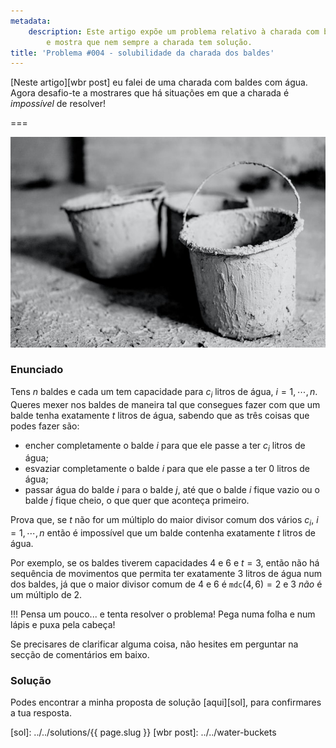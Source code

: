 ```yaml
---
metadata:
    description: Este artigo expõe um problema relativo à charada com baldes de água
        e mostra que nem sempre a charada tem solução.
title: 'Problema #004 - solubilidade da charada dos baldes'
---
```


[Neste artigo][wbr post] eu falei de uma charada com baldes com água. Agora desafio-te a mostrares que há situações em que a charada é _impossível_ de resolver!

===

![A grayscale image with 3 buckets](buckets.jpg "Photo by Nils Schirmer on Unsplash")

### Enunciado

Tens $n$ baldes e cada um tem capacidade para $c_i$ litros de água, $i = 1, \cdots, n$. Queres mexer nos baldes de maneira tal que consegues fazer com que um balde tenha exatamente $t$ litros de água, sabendo que as três coisas que podes fazer são:

 - encher completamente o balde $i$ para que ele passe a ter $c_i$ litros de água;
 - esvaziar completamente o balde $i$ para que ele passe a ter $0$ litros de água;
 - passar água do balde $i$ para o balde $j$, até que o balde $i$ fique vazio ou o balde $j$ fique cheio, o que quer que aconteça primeiro.

Prova que, se $t$ não for um múltiplo do maior divisor comum dos vários $c_i$, $i = 1, \cdots, n$ então é impossível que um balde contenha exatamente $t$ litros de água.

Por exemplo, se os baldes tiverem capacidades $4$ e $6$ e $t = 3$, então não há sequência de movimentos que permita ter exatamente $3$ litros de água num dos baldes, já que o maior divisor comum de $4$ e $6$ é $\texttt{mdc}(4, 6) = 2$ e $3$ _não_ é um múltiplo de $2$.

!!! Pensa um pouco... e tenta resolver o problema! Pega numa folha e num lápis e puxa pela cabeça!

Se precisares de clarificar alguma coisa, não hesites em perguntar na secção de comentários em baixo.

### Solução

Podes encontrar a minha proposta de solução [aqui][sol], para confirmares a tua resposta.

[sol]: ../../solutions/{{ page.slug }}
[wbr post]: ../../water-buckets
